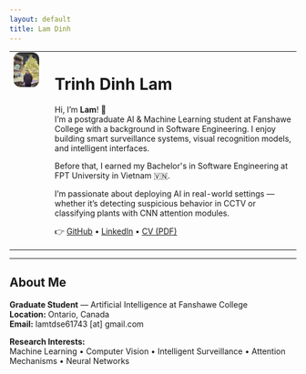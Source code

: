 ```yaml
---
layout: default
title: Lam Dinh
---
```


<table>
  <tr>
    <td style="vertical-align: top; padding-right: 20px;">
      <img src="assets/profile.jpg" width="180" style="border-radius: 12px;">
    </td>
    <td>
      <h1>Trinh Dinh Lam</h1>
      <p>
        Hi, I’m <strong>Lam</strong>! 👋<br>
        I’m a postgraduate AI & Machine Learning student at Fanshawe College with a background in Software Engineering. I enjoy building smart surveillance systems, visual recognition models, and intelligent interfaces.
      </p>
      <p>
        Before that, I earned my Bachelor's in Software Engineering at FPT University in Vietnam 🇻🇳.
      </p>
      <p>
        I’m passionate about deploying AI in real-world settings — whether it’s detecting suspicious behavior in CCTV or classifying plants with CNN attention modules.
      </p>
      <p>
        👉 <a href="https://github.com/lamtdse61743">GitHub</a> • 
        <a href="https://www.linkedin.com/in/lam-dinh-9104b6306/">LinkedIn</a> • 
        <a href="cv.pdf">CV (PDF)</a>
      </p>
    </td>
  </tr>
</table>

---

## About Me

**Graduate Student** — Artificial Intelligence at Fanshawe College  
**Location:** Ontario, Canada  
**Email:** lamtdse61743 [at] gmail.com

**Research Interests:**  
Machine Learning • Computer Vision • Intelligent Surveillance • Attention Mechanisms • Neural Networks
